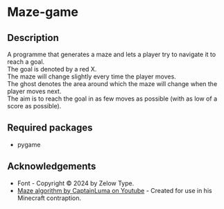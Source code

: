 # Maze-game

## Description

A programme that generates a maze and lets a player try to navigate it to reach a goal. \
The goal is denoted by a red X. \
The maze will change slightly every time the player moves. \
The ghost denotes the area around which the maze will change when the player moves next. \
The aim is to reach the goal in as few moves as possible (with as low of a score as possible).

## Required packages
- pygame

## Acknowledgements
* Font - Copyright © 2024 by Zelow Type.
* [Maze algorithm by CaptainLuma on Youtube](https://www.youtube.com/watch?v=1dZmw1a8HMY&t=0s) - Created for use in his Minecraft contraption.